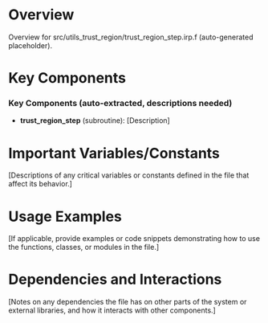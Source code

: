 # Overview

Overview for src/utils_trust_region/trust_region_step.irp.f (auto-generated placeholder).

# Key Components

### Key Components (auto-extracted, descriptions needed)
- **trust_region_step** (subroutine): [Description]

# Important Variables/Constants

[Descriptions of any critical variables or constants defined in the file that affect its behavior.]

# Usage Examples

[If applicable, provide examples or code snippets demonstrating how to use the functions, classes, or modules in the file.]

# Dependencies and Interactions

[Notes on any dependencies the file has on other parts of the system or external libraries, and how it interacts with other components.]
